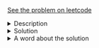 <a href="https://leetcode.com/problems/linked-list-random-node/"> See the problem on leetcode </a>
<details>
   <summary>Description</summary>
   <div class="content__u3I1 question-content__JfgR">
      <div>
         <p>Given a singly linked list, return a random node's value from the linked list. Each node must have the <b>same probability</b> of being chosen.</p>
         <p><b>Follow up:</b><br>
            What if the linked list is extremely large and its length is unknown to you? Could you solve this efficiently without using extra space?
         </p>
         <p><b>Example:</b></p>
         <pre>// Init a singly linked list [1,2,3].
ListNode head = new ListNode(1);
head.next = new ListNode(2);
head.next.next = new ListNode(3);
Solution solution = new Solution(head);

// getRandom() should return either 1, 2, or 3 randomly. Each element should have equal probability of returning.
solution.getRandom();
</pre>
         <p></p>
      </div>
   </div>
</details>

<details>
<summary>Solution</summary>
	
```java
/**
 * Definition for singly-linked list.
 * public class ListNode {
 *     int val;
 *     ListNode next;
 *     ListNode() {}
 *     ListNode(int val) { this.val = val; }
 *     ListNode(int val, ListNode next) { this.val = val; this.next = next; }
 * }
 */
class Solution {
    ArrayList<Integer> nums = new ArrayList<>();

    /** @param head The linked list's head.
        Note that the head is guaranteed to be not null, so it contains at least one node. */
    public Solution(ListNode head) {
        while(head!=null){
            nums.add(head.val);
            head = head.next;
        }
    }
    
    /** Returns a random node's value. */
    public int getRandom() {
        int idx = new Random().nextInt(nums.size());
        return nums.get(idx);
    }
}

/**
 * Your Solution object will be instantiated and called as such:
 * Solution obj = new Solution(head);
 * int param_1 = obj.getRandom();
 */
```

</details>

<details>
    <summary>A word about the solution</Summary>
    The O(n) time and space solution is trivial. O(1) space solution for infinite stream of numbers is obtained via Reservoir sampling, explained [here](https://leetcode.com/problems/linked-list-random-node/solution/).
    Might as well implement it and update the solution here soon(Tomorrow).
   
</details>













